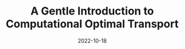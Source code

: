 ---
title: 'A Gentle Introduction to Computational Optimal Transport'
date: 2022-10-18
permalink: /files/ANU_OT_Slides.pdf
toc: true
---